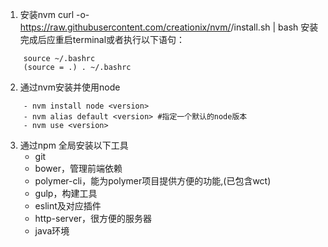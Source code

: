 1. 安装nvm 
curl -o- https://raw.githubusercontent.com/creationix/nvm/<version>/install.sh | bash
安装完成后应重启terminal或者执行以下语句：
```
    source ~/.bashrc 
    (source = .) . ~/.bashrc
```
2. 通过nvm安装并使用node
```
    - nvm install node <version>
    - nvm alias default <version> #指定一个默认的node版本
    - nvm use <version>
```
3. 通过npm 全局安装以下工具
    - git
    - bower，管理前端依赖
    - polymer-cli，能为polymer项目提供方便的功能,(已包含wct)
    - gulp，构建工具
    - eslint及对应插件
    - http-server，很方便的服务器
    - java环境
